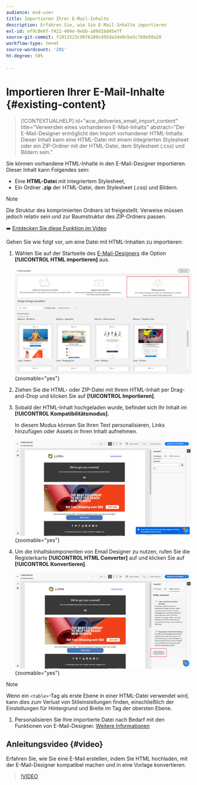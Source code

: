 ```yaml
---
audience: end-user
title: Importieren Ihrer E-Mail-Inhalte
description: Erfahren Sie, wie Sie E-Mail-Inhalte importieren
exl-id: ef9c8e6f-f422-404e-9ebb-a89d1bd45e7f
source-git-commit: f1911523c9076188c492da24e0cbe5c760e58a28
workflow-type: tm+mt
source-wordcount: '291'
ht-degree: 58%

---
```


# Importieren Ihrer E-Mail-Inhalte {#existing-content}

>[!CONTEXTUALHELP]
>id="acw_deliveries_email_import_content"
>title="Verwenden eines vorhandenen E-Mail-Inhalts"
>abstract="Der E-Mail-Designer ermöglicht den Import vorhandener HTML-Inhalte. Dieser Inhalt kann eine HTML-Datei mit einem integrierten Stylesheet oder ein ZIP-Ordner mit der HTML-Datei, dem Stylesheet (.css) und Bildern sein."

Sie können vorhandene HTML-Inhalte in den E-Mail-Designer importieren. Dieser Inhalt kann Folgendes sein:

* Eine **HTML-Datei** mit integriertem Stylesheet,
* Ein Ordner **.zip** der HTML-Datei, dem Stylesheet (.css) und Bildern.

>[!NOTE]
>
>Die Struktur des komprimierten Ordners ist freigestellt. Verweise müssen jedoch relativ sein und zur Baumstruktur des ZIP-Ordners passen.

➡️ [Entdecken Sie diese Funktion im Video](#video)

Gehen Sie wie folgt vor, um eine Datei mit HTML-Inhalten zu importieren:

1. Wählen Sie auf der Startseite des [E-Mail-Designers](get-started-email-designer.md) die Option **[!UICONTROL HTML importieren]** aus.

   ![Screenshot mit der Option HTML importieren auf der Startseite von E-Mail-Designer.](assets/html-import.png){zoomable="yes"}

1. Ziehen Sie die HTML- oder ZIP-Datei mit Ihrem HTML-Inhalt per Drag-and-Drop und klicken Sie auf **[!UICONTROL Importieren]**.

1. Sobald der HTML-Inhalt hochgeladen wurde, befindet sich Ihr Inhalt im **[!UICONTROL Kompatibilitätsmodus]**.

   In diesem Modus können Sie Ihren Text personalisieren, Links hinzufügen oder Assets in Ihren Inhalt aufnehmen.

   ![Screenshot mit den hochgeladenen HTML-Inhalten im Kompatibilitätsmodus.](assets/html-imported.png){zoomable="yes"}

1. Um die Inhaltskomponenten von Email Designer zu nutzen, rufen Sie die Registerkarte **[!UICONTROL HTML Converter]** auf und klicken Sie auf **[!UICONTROL Konvertieren]**.

   ![Screenshot mit der Registerkarte &quot;HTML Converter“ und der Schaltfläche „Konvertieren“.](assets/html-imported-2.png){zoomable="yes"}

>[!NOTE]
>
>Wenn ein `<table>`-Tag als erste Ebene in einer HTML-Datei verwendet wird, kann dies zum Verlust von Stileinstellungen finden, einschließlich der Einstellungen für Hintergrund und Breite im Tag der obersten Ebene.

1. Personalisieren Sie Ihre importierte Datei nach Bedarf mit den Funktionen von E-Mail-Designer. [Weitere Informationen](content-components.md)

## Anleitungsvideo {#video}

Erfahren Sie, wie Sie eine E-Mail erstellen, indem Sie HTML hochladen, mit der E-Mail-Designer kompatibel machen und in eine Vorlage konvertieren.

>[!VIDEO](https://video.tv.adobe.com/v/3447041/?quality=12&captions=ger)